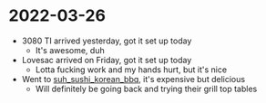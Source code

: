 # 2022-03-26
- 3080 TI arrived yesterday, got it set up today
	- It's awesome, duh
- Lovesac arrived on Friday, got it set up today
	- Lotta fucking work and my hands hurt, but it's nice
- Went to [suh_sushi_korean_bbq](../Reviews/Restaurants/suh_sushi_korean_bbq.md), it's expensive but delicious
	- Will definitely be going back and trying their grill top tables
